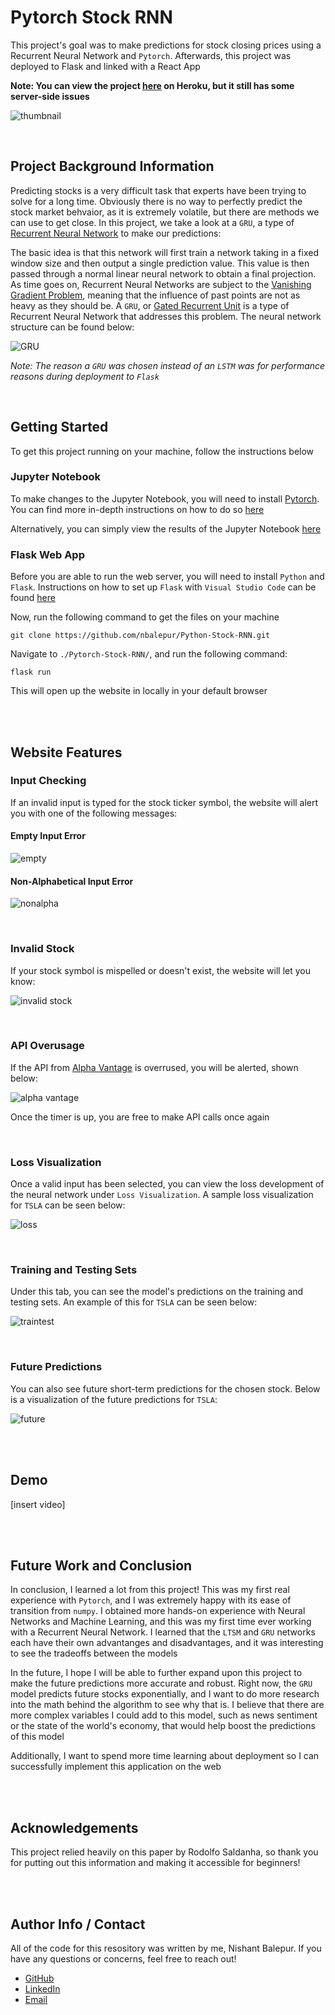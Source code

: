 # Pytorch Stock RNN

This project's goal was to make predictions for stock closing prices using a Recurrent Neural Network and `Pytorch`. Afterwards, this project was deployed to Flask and linked with a React App

**Note: You can view the project [here](https://rnn-stock-predictor.herokuapp.com) on Heroku, but it still has some server-side issues**

![thumbnail](./demo/thumbnail.PNG)

<br />

## Project Background Information

Predicting stocks is a very difficult task that experts have been trying to solve for a long time. Obviously there is no way to perfectly predict the stock market behvaior, as it is extremely volatile, but there are methods we can use to get close. In this project, we take a look at a `GRU`, a type of [Recurrent Neural Network](https://en.wikipedia.org/wiki/Recurrent_neural_network) to make our predictions:

The basic idea is that this network will first train a network taking in a fixed window size and then output a single prediction value. This value is then passed through a normal linear neural network to obtain a final projection. As time goes on, Recurrent Neural Networks are subject to the [Vanishing Gradient Problem](https://en.wikipedia.org/wiki/Vanishing_gradient_problem), meaning that the influence of past points are not as heavy as they should be. A `GRU`, or [Gated Recurrent Unit](https://en.wikipedia.org/wiki/Gated_recurrent_unit) is a type of Recurrent Neural Network that addresses this problem. The neural network structure can be found below:

![GRU](./images/GRU.png)

*Note: The reason a `GRU` was chosen instead of an `LSTM` was for performance reasons during deployment to `Flask`* 

<br />

## Getting Started

To get this project running on your machine, follow the instructions below

### Jupyter Notebook

To make changes to the Jupyter Notebook, you will need to install [Pytorch](https://pytorch.org). You can find more in-depth instructions on how to do so [here](https://deeplizard.com/learn/video/UWlFM0R_x6I)

Alternatively, you can simply view the results of the Jupyter Notebook [here](https://jovian.ai/nishantbalepur/stock-predictions)

### Flask Web App

Before you are able to run the web server, you will need to install `Python` and `Flask`. Instructions on how to set up `Flask` with `Visual Studio Code` can be found [here](https://code.visualstudio.com/docs/python/tutorial-flask)

Now, run the following command to get the files on your machine

```
git clone https://github.com/nbalepur/Python-Stock-RNN.git
```

Navigate to `./Pytorch-Stock-RNN/`, and run the following command:

```
flask run
```

This will open up the website in locally in your default browser

<br />
<br />

## Website Features

### Input Checking

If an invalid input is typed for the stock ticker symbol, the website will alert you with one of the following messages:

#### Empty Input Error

![empty](./demo/nonempty.PNG)

#### Non-Alphabetical Input Error

![nonalpha](./demo/alphabetical.PNG)

<br />

### Invalid Stock

If your stock symbol is mispelled or doesn't exist, the website will let you know:

![invalid stock](./demo/invalidstock.PNG)

<br />

### API Overusage

If the API from [Alpha Vantage](https://www.alphavantage.co) is overrused, you will be alerted, shown below:

![alpha vantage](./demo/alphavantage.PNG)

Once the timer is up, you are free to make API calls once again

<br />

### Loss Visualization

Once a valid input has been selected, you can view the loss development of the neural network under `Loss Visualization`. A sample loss visualization for `TSLA` can be seen below:

![loss](./demo/loss.PNG)

<br />

### Training and Testing Sets

Under this tab, you can see the model's predictions on the training and testing sets. An example of this for `TSLA` can be seen below:

![traintest](./demo/traintest.PNG)

<br />

### Future Predictions

You can also see future short-term predictions for the chosen stock. Below is a visualization of the future predictions for `TSLA`:

![future](./demo/future.PNG)

<br />
<br />

## Demo

[insert video]

<br />
<br />

## Future Work and Conclusion

In conclusion, I learned a lot from this project! This was my first real experience with `Pytorch`, and I was extremely happy with its ease of transition from `numpy`. I obtained more hands-on experience with Neural Networks and Machine Learning, and this was my first time ever working with a Recurrent Neural Network. I learned that the `LTSM` and `GRU` networks each have their own advantanges and disadvantages, and it was interesting to see the tradeoffs between the models

In the future, I hope I will be able to further expand upon this project to make the future predictions more accurate and robust. Right now, the `GRU` model predicts future stocks exponentially, and I want to do more research into the math behind the algorithm to see why that is. I believe that there are more complex variables I could add to this model, such as news sentiment or the state of the world's economy, that would help boost the predictions of this model

Additionally, I want to spend more time learning about deployment so I can successfully implement this application on the web

<br />
<br />

## Acknowledgements

This project relied heavily on this paper by Rodolfo Saldanha, so thank you for putting out this information and making it accessible for beginners!

<br />
<br />

## Author Info / Contact

All of the code for this resository was written by me, Nishant Balepur. If you have any questions or concerns, feel free to reach out!

- [GitHub](https://www.github.com/nbalepur)
- [LinkedIn](https://www.linkedin.com/in/nishant-balepur-a03818107/)
- [Email](mailto:balepur2@illinois.edu)
